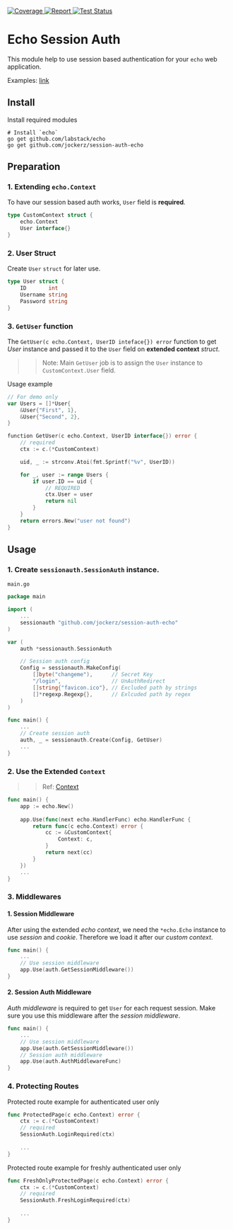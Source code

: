 <p class="center">
  <a href="https://codecov.io/gh/jockerz/echo-session-auth" target="_blank">
    <img src="https://img.shields.io/codecov/c/github/jockerz/echo-session-auth?color=%2334D058" alt="Coverage">
  </a>
  <a href="https://goreportcard.com/report/github.com/jockerz/echo-session-auth" target="_blank">
    <img src="https://goreportcard.com/badge/github.com/jockerz/echo-session-auth" alt="Report">
  </a>
   <a href="https://github.com/jockerz/echo-session-auth/actions">
    <img src='https://github.com/jockerz/echo-session-auth/actions/workflows/go.yml/badge.svg' alt='Test Status'>
  </a>
</p>


# Echo Session Auth

This module help to use session based authentication for your `echo` web application.

Examples: [link](https://github.com/jockerz/echo-session-auth-example)


## Install

Install required modules
```
# Install `echo`
go get github.com/labstack/echo
go get github.com/jockerz/session-auth-echo
```

## Preparation

### 1. Extending `echo.Context`

To have our session based auth works, `User` field is **required**. 


```go
type CustomContext struct {
    echo.Context
    User interface{}
}
```

### 2. User Struct

Create `User` `struct` for later use.

```go
type User struct {
    ID       int
    Username string
    Password string
}
```

### 3. `GetUser` function

The `GetUser(c echo.Context, UserID inteface{}) error` function to get *User* 
instance and passed it to the `User` field on **extended context** *struct*.


>> Note: Main `GetUser` job is to assign the `User` instance to `CustomContext.User` field.


Usage example
```go
// For demo only
var Users = []*User{
    &User{"First", 1},
    &User{"Second", 2},
}

function GetUser(c echo.Context, UserID interface{}) error {
    // required
	ctx := c.(*CustomContext)

	uid, _ := strconv.Atoi(fmt.Sprintf("%v", UserID))

	for _, user := range Users {
		if user.ID == uid {
            // REQUIRED
			ctx.User = user
			return nil
		}
	}
	return errors.New("user not found")
}
```


## Usage


### 1. Create `sessionauth.SessionAuth` instance.

`main.go`

```go
package main

import (
    ...
    sessionauth "github.com/jockerz/session-auth-echo"
)

var (
    auth *sessionauth.SessionAuth

    // Session auth config
    Config = sessionauth.MakeConfig(
		[]byte("changeme"),      // Secret Key
		"/login",                // UnAuthRedirect
		[]string{"favicon.ico"}, // Excluded path by strings
		[]*regexp.Regexp{},      // Exlcuded path by regex
	)
)

func main() {
    ...
    // Create session auth
	auth, _ = sessionauth.Create(Config, GetUser)
    ...
}
```


### 2. Use the Extended `Context`

>> Ref: [Context](https://echo.labstack.com/guide/context/)

```go
func main() {
    app := echo.New()
    
    app.Use(func(next echo.HandlerFunc) echo.HandlerFunc {
		return func(c echo.Context) error {
			cc := &CustomContext{
				Context: c,
			}
			return next(cc)
		}
	})
    ...
}
```


### 3. Middlewares


#### 1. Session Middleware

After using the extended *echo context*, 
we need the `*echo.Echo` instance to use *session* and *cookie*.
Therefore we load it after our *custom context*.


```go
func main() {
    ...
    // Use session middleware
    app.Use(auth.GetSessionMiddleware())
}
```


#### 2. Session Auth Middleware

*Auth middleware* is required to get `User` for each request session.
Make sure you use this middleware after the *session middleware*.

```go
func main() {
    ...
    // Use session middleware
    app.Use(auth.GetSessionMiddleware())
    // Session auth middleware
    app.Use(auth.AuthMiddlewareFunc)
}
```


### 4. Protecting Routes

Protected route example for authenticated user only

```go
func ProtectedPage(c echo.Context) error {
	ctx := c.(*CustomContext)
    // required
	SessionAuth.LoginRequired(ctx)
    
    ...
}
```

Protected route example for freshly authenticated user only

```go
func FreshOnlyProtectedPage(c echo.Context) error {
	ctx := c.(*CustomContext)
    // required
	SessionAuth.FreshLoginRequired(ctx)
	
    ...
}
```